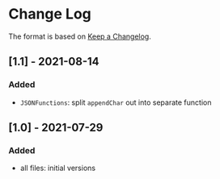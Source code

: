 # Change Log

The format is based on [Keep a Changelog](http://keepachangelog.com/).

## [1.1] - 2021-08-14
### Added
- `JSONFunctions`: split `appendChar` out into separate function

## [1.0] - 2021-07-29
### Added
- all files: initial versions
